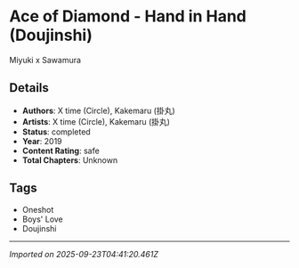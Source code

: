 # Ace of Diamond - Hand in Hand (Doujinshi)

Miyuki x Sawamura

## Details
- **Authors**: X time (Circle), Kakemaru (掛丸)
- **Artists**: X time (Circle), Kakemaru (掛丸)
- **Status**: completed
- **Year**: 2019
- **Content Rating**: safe
- **Total Chapters**: Unknown

## Tags
- Oneshot
- Boys' Love
- Doujinshi

---
*Imported on 2025-09-23T04:41:20.461Z*
